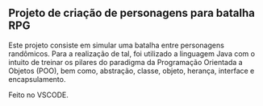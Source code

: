## Projeto de criação de personagens para batalha RPG

Este projeto consiste em simular uma batalha entre personagens randômicos. Para a realização de tal, foi utilizado a linguagem Java com o intuito de treinar os pilares do paradigma da Programação Orientada a Objetos (POO), bem como, abstração, classe, objeto, herança, interface e encapsulamento. 

Feito no VSCODE.



